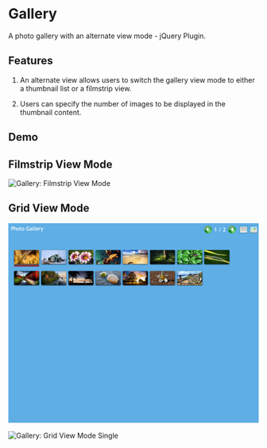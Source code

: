 # Gallery

 A photo gallery with an alternate view mode - jQuery Plugin.

 ## Features

1. An alternate view allows users to switch the gallery view mode to either a thumbnail list or a filmstrip view.

1. Users can specify the number of images to be displayed in the thumbnail content.

## Demo

## Filmstrip View Mode
![Gallery: Filmstrip View Mode](./sample/Gallery-Filmstrip-View.png)

## Grid View Mode
![Gallery: Grid View Mode](./sample/Gallery-Grid-View.png)

![Gallery: Grid View Mode Single](./sample/Gallery-Grid-View-Single.png)
